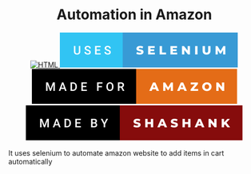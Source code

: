 <h1 align="center">
<!--   <a href="https://github.com/umangraval/Smart-Checkout"><img src="./brand_assets/banner.png" width=600 alt="Smart-Checkout"></a> -->
  Automation in Amazon
</h1>



<p align="center">

  <a href="">
    <img src="https://forthebadge.com/images/badges/made-with-python.svg"
         alt="HTML">
  </a>
  <a href="">
    <img src="https://github.com/shanky1947/Automation-in-Amazon/blob/master/badges/uses-selenium.svg"
         alt="CSS">
  </a>
  <a href="">
    <img src="https://github.com/shanky1947/Automation-in-Amazon/blob/master/badges/made-for-amazon.svg"
         alt="Git">
  </a>
    <a href="">
    <img src="https://github.com/shanky1947/Automation-in-Amazon/blob/master/badges/made-by-shashank.svg"
         alt="Javascript">
  </a>
</p>


It uses selenium to automate amazon website to add items in cart automatically
